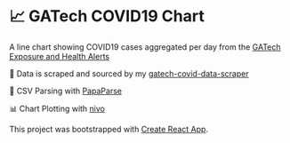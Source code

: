 # 📈 GATech COVID19 Chart
A line chart showing COVID19 cases aggregated per day from the [GATech Exposure and Health Alerts](https://health.gatech.edu/coronavirus/health-alerts)

💾 Data is scraped and sourced by my [gatech-covid-data-scraper](https://github.com/davidgamero/gatech-covid-data-scraper)

📂 CSV Parsing with [PapaParse](https://www.papaparse.com/)

📊 Chart Plotting with [nivo](https://nivo.rocks/)

This project was bootstrapped with [Create React App](https://github.com/facebook/create-react-app).
